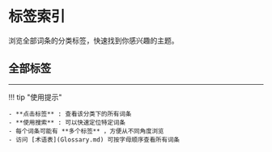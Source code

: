 # 标签索引

浏览全部词条的分类标签，快速找到你感兴趣的主题。

## 全部标签

______________________________________________________________________

!!! tip "使用提示"

```
- **点击标签** : 查看该分类下的所有词条
- **使用搜索** : 可以快速定位特定词条
- 每个词条可能有 **多个标签** ，方便从不同角度浏览
- 访问 [术语表](Glossary.md) 可按字母顺序查看所有词条
```

<!-- material/tags -->
